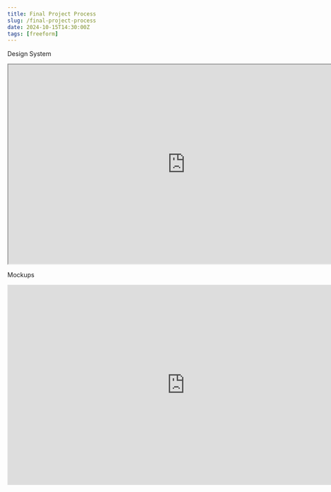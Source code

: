 ```yaml
---
title: Final Project Process
slug: /final-project-process
date: 2024-10-15T14:30:00Z
tags: [freeform]
---
```

Design System
<iframe style={{border: "1px solid rgba(0, 0, 0, 0.1)"}} width="800" height="450" src="https://embed.figma.com/design/UK9uUpAhDIBDZ92RVxjQA3/Final-Project-Design-System?node-id=0-1&embed-host=share" allowfullscreen></iframe>

Mockups
<iframe style="border: 1px solid rgba(0, 0, 0, 0.1);" width="800" height="450" src="https://embed.figma.com/design/jRVpSZsTvUqHXvoQ7sIYMx/Final-Project-Design-System-(Copy)?node-id=0-1&embed-host=share" allowfullscreen></iframe>